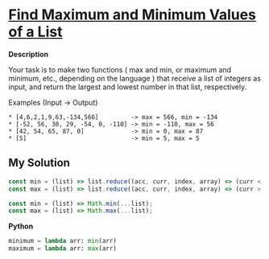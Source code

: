 # [Find Maximum and Minimum Values of a List](https://www.codewars.com/kata/577a98a6ae28071780000989)

**Description**

Your task is to make two functions ( max and min, or maximum and minimum, etc., depending on the language ) that receive a list of integers as input, and return the largest and lowest number in that list, respectively.

Examples (Input -> Output)

```
* [4,6,2,1,9,63,-134,566]         -> max = 566, min = -134
* [-52, 56, 30, 29, -54, 0, -110] -> min = -110, max = 56
* [42, 54, 65, 87, 0]             -> min = 0, max = 87
* [5]                             -> min = 5, max = 5
```

## My Solution

```js
const min = (list) => list.reduce((acc, curr, index, array) => (curr < acc ? curr : acc), Number.MAX_VALUE);
const max = (list) => list.reduce((acc, curr, index, array) => (curr > acc ? curr : acc), Number.MIN_VALUE);
```

```js
const min = (list) => Math.min(...list);
const max = (list) => Math.max(...list);
```

**Python**

```py
minimum = lambda arr: min(arr)
maximum = lambda arr: max(arr)
```
